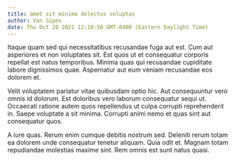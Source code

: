 ```yaml
---
title: amet sit minima delectus voluptas
author: Van Sipes
date: Thu Oct 28 2021 12:10:50 GMT-0400 (Eastern Daylight Time)
---
```

Itaque quam sed qui necessitatibus recusandae fuga aut est. Cum aut asperiores et non voluptates sit. Est quos ut et consequatur corporis repellat est natus temporibus. Minima quas qui recusandae cupiditate labore dignissimos quae. Aspernatur aut eum veniam recusandae eos dolorem et.

 Velit voluptatem pariatur vitae quibusdam optio hic. Aut consequuntur vero omnis id dolorum. Est doloribus vero laborum consequatur sequi ut. Occaecati ratione autem quos repellendus ut culpa corrupti reprehenderit in. Saepe voluptate a sit minima. Corrupti animi nemo et quas sint aut consequatur quos.

 A iure quas. Rerum enim cumque debitis nostrum sed. Deleniti rerum totam ea dolorem unde consequatur tenetur aliquam. Quia odit et. Magnam totam repudiandae molestias maxime sint. Rem omnis est sunt natus quasi.